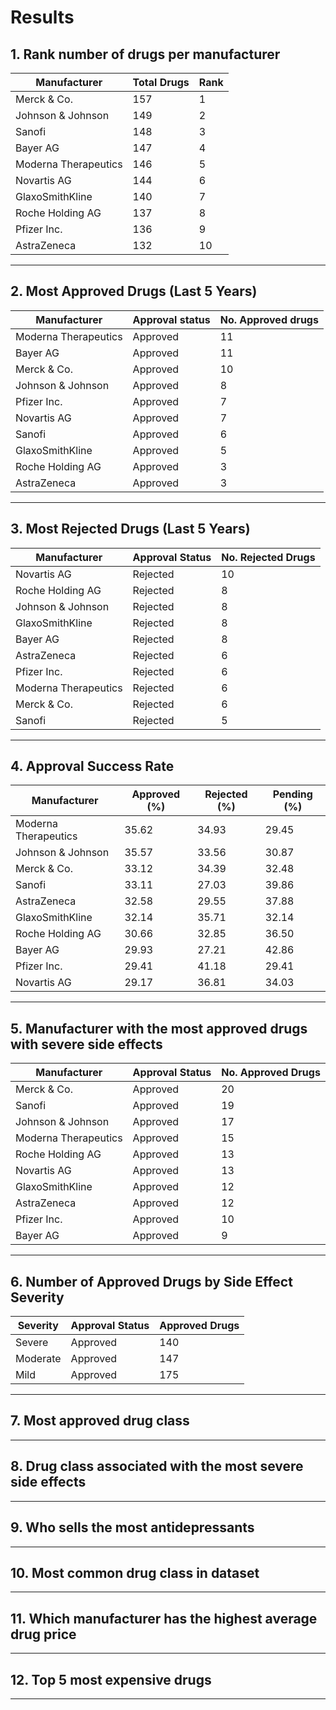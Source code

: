 # Results

## 1. Rank number of drugs per manufacturer  

| Manufacturer         | Total Drugs | Rank |
|----------------------|-------------|------|
| Merck & Co.          | 157         | 1    |
| Johnson & Johnson    | 149         | 2    |
| Sanofi               | 148         | 3    |
| Bayer AG             | 147         | 4    |
| Moderna Therapeutics | 146         | 5    |
| Novartis AG          | 144         | 6    |
| GlaxoSmithKline      | 140         | 7    |
| Roche Holding AG     | 137         | 8    |
| Pfizer Inc.          | 136         | 9    |
| AstraZeneca          | 132         | 10   |
---------------------------------------------

## 2. Most Approved Drugs (Last 5 Years)

| Manufacturer         | Approval status | No. Approved drugs |
|----------------------|-----------------|--------------------|
| Moderna Therapeutics | Approved        |  11                |
| Bayer AG             | Approved        |  11                | 
| Merck & Co.          | Approved        |  10                |
| Johnson & Johnson    | Approved        |   8                |
| Pfizer Inc.          | Approved        |   7                |
| Novartis AG          | Approved        |   7                |
| Sanofi               | Approved        |   6                |
| GlaxoSmithKline      | Approved        |   5                |
| Roche Holding AG     | Approved        |   3                |
| AstraZeneca          | Approved        |   3                |
---------------------------------------------------------------

## 3. Most Rejected Drugs (Last 5 Years)

| Manufacturer         | Approval Status | No. Rejected Drugs|
|----------------------|-----------------|-------------------|
| Novartis AG          |  Rejected       |   10              |
| Roche Holding AG     |  Rejected       |    8              |                 
| Johnson & Johnson    |  Rejected       |    8              |
| GlaxoSmithKline      |  Rejected       |    8              |
| Bayer AG             |  Rejected       |    8              |
| AstraZeneca          |  Rejected       |    6              |
| Pfizer Inc.          |  Rejected       |    6              |
| Moderna Therapeutics |  Rejected       |    6              |
| Merck & Co.          |  Rejected       |    6              |
| Sanofi               |  Rejected       |    5              |
--------------------------------------------------------------

## 4. Approval Success Rate

| Manufacturer         | Approved (%) | Rejected (%) | Pending (%) |
|----------------------|--------------|--------------|-------------|
| Moderna Therapeutics | 35.62        | 34.93        | 29.45       |
| Johnson & Johnson    | 35.57        | 33.56        | 30.87       |
| Merck & Co.          | 33.12        | 34.39        | 32.48       |
| Sanofi               | 33.11        | 27.03        | 39.86       |
| AstraZeneca          | 32.58        | 29.55        | 37.88       |
| GlaxoSmithKline      | 32.14        | 35.71        | 32.14       |
| Roche Holding AG     | 30.66        | 32.85        | 36.50       |
| Bayer AG             | 29.93        | 27.21        | 42.86       |
| Pfizer Inc.          | 29.41        | 41.18        | 29.41       |
| Novartis AG          | 29.17        | 36.81        | 34.03       |
--------------------------------------------------------------------


## 5. Manufacturer with the most approved drugs with severe side effects

| Manufacturer        | Approval Status   | No. Approved Drugs |
|---------------------|-------------------|--------------------|
| Merck & Co.         | Approved          | 20                 |
| Sanofi              | Approved          | 19                 |
| Johnson & Johnson   | Approved          | 17                 |
| Moderna Therapeutics| Approved          | 15                 |
| Roche Holding AG    | Approved          | 13                 |
| Novartis AG         | Approved          | 13                 |
| GlaxoSmithKline     | Approved          | 12                 |
| AstraZeneca         | Approved          | 12                 |
| Pfizer Inc.         | Approved          | 10                 |
| Bayer AG            | Approved          | 9                  |
----------------------------------------------------------------

## 6. Number of Approved Drugs by Side Effect Severity

| Severity  | Approval Status   | Approved Drugs |
|-----------|-------------------|----------------|
| Severe    | Approved          | 140            |
| Moderate  | Approved          | 147            |
| Mild      | Approved          | 175            |
--------------------------------------------------

## 7. Most approved drug class
---

## 8. Drug class associated with the most severe side effects
--- 

## 9. Who sells the most antidepressants
---

## 10. Most common drug class in dataset
---

## 11. Which manufacturer has the highest average drug price
---

## 12. Top 5 most expensive drugs
---

	

